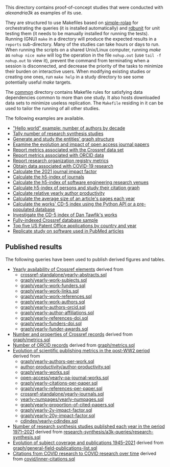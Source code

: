 This directory contains proof-of-concept studies
that were conducted with _alexandria3k_ as examples of its use.

They are structured to use Makefiles based on
[simple-rolap](https://github.com/dspinellis/simple-rolap)
for orchestrating the queries (it is installed automatically) and
[rdbunit](https://github.com/dspinellis/rdbunit) for unit testing them
(it needs to be manually installed for running the tests).
Running (GNU) `make` in a directory will produce the expected results in a
`reports` sub-directory.
Many of the studies can take hours or days to run.
When running the scripts on a shared Unix/Linux computer,
running _make_ as `nohup nice make` will
log the operation in the file `nohup.out` (use `tail -f nohup.out` to view it),
prevent the command from terminating when a session is disconnected, and
decrease the priority of the tasks to minimize their burden on
interactive users.
When modifying existing studies or creating one ones,
run `make help` in a study directory
to see some potentially useful _make_ targets.

The [common](common) directory contains Makefile rules for satisfying
data dependencies common to more than one study.
It also hosts downloaded data sets to minimize useless replication.
The `Makefile` residing in it can be used to tailor the running
of all other studies.

The following examples are available.

* ["Hello world" example: number of authors by decade](authors-by-decade)
* [Tally number of research synthesis studies](research-synthesis)
* [Generate and study the entities' graph structure](graph)
* [Examine the evolution and impact of open access journal papers](open-access)
* [Report metrics associated with the Crossref data set](crossref-standalone)
* [Report metrics associated with ORCID data](orcid)
* [Report research organization registry metrics](ror-metrics)
* [Obtain data associated with COVID-19 research](covid)
* [Calculate the 2021 journal impact factor](impact-factor-2021)
* [Calculate the h5-index of journals](journal-h5)
* [Calculate the h5-index of software engineering research venues](soft-eng-h5)
* [Calculate h5-index of persons and study their citation graph](person-h5)
* [Calculate relative yearly author productivity](author-productivity)
* [Calculate the average size of an article's pages each year](yearly-numpages)
* [Calculate the works' CD-5 index using the Python API or a pre-populated database](cdindex)
* [Investigate the CD-5 index of Dan Tawfik's works](tawfik)
* [Fully-indexed Crossref database sample](sample)
* [Top five US Patent Office applications by country and year](uspto)
* [Replicate study on software used in PubMed articles](pubmed-software)

## Published results
The following queries have been used to publish derived figures and tables.

* [Yearly availability of Crossref elements](https://doi.org/10.1371/journal.pone.0294946.g001) derived from
  * [crossref-standalone/yearly-abstracts.sql](./crossref-standalone/yearly-abstracts.sql)
  * [graph/yearly-work-subjects.sql](./graph/yearly-work-subjects.sql)
  * [graph/yearly-work-funders.sql](./graph/yearly-work-funders.sql)
  * [graph/yearly-work-links.sql](./graph/yearly-work-links.sql)
  * [graph/yearly-work-references.sql](./graph/yearly-work-references.sql)
  * [graph/yearly-work-authors.sql](./graph/yearly-work-authors.sql)
  * [graph/yearly-authors-orcid.sql](./graph/yearly-authors-orcid.sql)
  * [graph/yearly-author-affiliations.sql](./graph/yearly-author-affiliations.sql)
  * [graph/yearly-references-doi.sql](./graph/yearly-references-doi.sql)
  * [graph/yearly-funders-doi.sql](./graph/yearly-funders-doi.sql)
  * [graph/yearly-funder-awards.sql](./graph/yearly-funder-awards.sql)
* [Number and properties of Crossref records](https://doi.org/10.1371/journal.pone.0294946.t001) derived from [graph/metrics.sql](./graph/metrics.sql)
* [Number of ORCID records](https://doi.org/10.1371/journal.pone.0294946.t002) derived from [graph/metrics.sql](./graph/metrics.sql)
* [ Evolution of scientific publishing metrics in the post-WW2 period](https://doi.org/10.1371/journal.pone.0294946.g002) derived from
  * [graph/yearly-authors-per-work.sql](./graph/yearly-authors-per-work.sql)
  * [author-productivity/author-productivity.sql](./author-productivity/author-productivity.sql)
  * [graph/yearly-works.sql](./graph/yearly-works.sql)
  * [open-access/yearly-oa-journal-works.sql](./open-access/yearly-oa-journal-works.sql)
  * [graph/yearly-citations-per-paper.sql](./graph/yearly-citations-per-paper.sql)
  * [graph/yearly-references-per-paper.sql](./graph/yearly-references-per-paper.sql)
  * [crossref-standalone/yearly-journals.sql](./crossref-standalone/yearly-journals.sql)
  * [yearly-numpages/yearly-numpages.sql](./yearly-numpages/yearly-numpages.sql)
  * [graph/yearly-proportion-of-cited-papers.sql](./graph/yearly-proportion-of-cited-papers.sql)
  * [graph/yearly-2y-impact-factor.sql](./graph/yearly-2y-impact-factor.sql)
  * [graph/yearly-20y-impact-factor.sql](./graph/yearly-20y-impact-factor.sql)
  * [cdindex/yearly-cdindex.sql](./cdindex/yearly-cdindex.sql)
* [Number of research synthesis studies published each year in the period 1971–2021](https://doi.org/10.1371/journal.pone.0294946.g003) derived from [research-synthesis/a3k-queries/research-synthesis.sql](./research-synthesis/a3k-queries/research-synthesis.sql)
* [Evolution of subject coverage and publications 1945–2021](https://doi.org/10.1371/journal.pone.0294946.g004) derived from [graph/general-field-publications-list.sql](./graph/general-field-publications-list.sql)
* [Citations from COVID research to COVID research over time](https://doi.org/10.1371/journal.pone.0294946.g005) derived from [covid/inner-citations.sql](./covid/inner-citations.sql)
